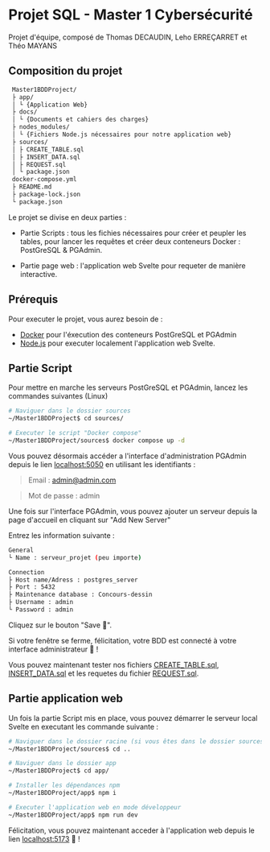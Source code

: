 # Projet SQL - Master 1 Cybersécurité

Projet d'équipe, composé de Thomas DECAUDIN, Leho ERREÇARRET et Théo MAYANS

## Composition du projet

```bash
 Master1BDDProject/
 ├ app/
 │ └ {Application Web}
 ├ docs/
 │ └ {Documents et cahiers des charges}
 ├ nodes_modules/
 │ └ {Fichiers Node.js nécessaires pour notre application web}
 ├ sources/
 │ ├ CREATE_TABLE.sql
 │ ├ INSERT_DATA.sql
 │ ├ REQUEST.sql
 │ └ package.json
 docker-compose.yml
 ├ README.md
 ├ package-lock.json
 └ package.json
```

Le projet se divise en deux parties :

 - Partie Scripts : tous les fichies nécessaires pour créer et peupler les tables, pour lancer les requêtes et créer deux conteneurs Docker : PostGreSQL & PGAdmin.

 - Partie page web : l'application web Svelte pour requeter de manière interactive.


## Prérequis

Pour executer le projet, vous aurez besoin de :

- [Docker](https://www.docker.com/) pour l'éxecution des conteneurs PostGreSQL et PGAdmin
- [Node.js](https://nodejs.org/en/download) pour executer localement l'application web Svelte.

## Partie Script

Pour mettre en marche les serveurs PostGreSQL et PGAdmin, lancez les commandes suivantes (Linux)

```bash
# Naviguer dans le dossier sources
~/Master1BDDProject$ cd sources/

# Executer le script "Docker compose"
~/Master1BDDProject/sources$ docker compose up -d
```

Vous pouvez désormais accéder a l'interface d'administration PGAdmin depuis le lien [localhost:5050](http://localhost:5050) en utilisant les identifiants :
>Email : admin@admin.com

>Mot de passe : admin

Une fois sur l'interface PGAdmin, vous pouvez ajouter un serveur depuis la page d'accueil en cliquant sur "Add New Server"

Entrez les information suivante :

```bash
General
└ Name : serveur_projet (peu importe)

Connection
├ Host name/Adress : postgres_server
├ Port : 5432
├ Maintenance database : Concours-dessin
├ Username : admin
└ Password : admin
```

Cliquez sur le bouton "Save 💾".

Si votre fenêtre se ferme, félicitation, votre BDD est connecté à votre interface administrateur 🥳 !

Vous pouvez maintenant tester nos fichiers [CREATE_TABLE.sql](https://github.com/Lehoabd/Master1BDDProject/blob/main/sources/CREATE_TABLE.sql), [INSERT_DATA.sql](https://github.com/Lehoabd/Master1BDDProject/blob/main/sources/INSERT_DATA.sql) et les requetes du fichier [REQUEST.sql](https://github.com/Lehoabd/Master1BDDProject/blob/main/sources/REQUEST.sql).

## Partie application web

Un fois la partie Script mis en place, vous pouvez démarrer le serveur local Svelte en executant les commande suivante :

```bash
# Naviguer dans le dossier racine (si vous êtes dans le dossier sources)
~/Master1BDDProject/sources$ cd ..

# Naviguer dans le dossier app
~/Master1BDDProject$ cd app/

# Installer les dépendances npm
~/Master1BDDProject/app$ npm i

# Executer l'application web en mode développeur
~/Master1BDDProject/app$ npm run dev
```

Félicitation, vous pouvez maintenant acceder à l'application web depuis le lien [localhost:5173](http://localhost:5137) 🥳 !
